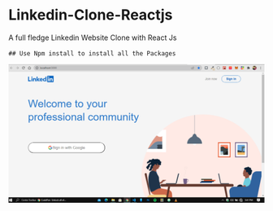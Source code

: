 # Linkedin-Clone-Reactjs
A full fledge Linkedin Website Clone with React Js 


    ## Use Npm install to install all the Packages    

![](https://raw.githubusercontent.com/Hashimdev-spec/Linkedin-Clone-Reactjs/main/Linkeinclone.png)  
